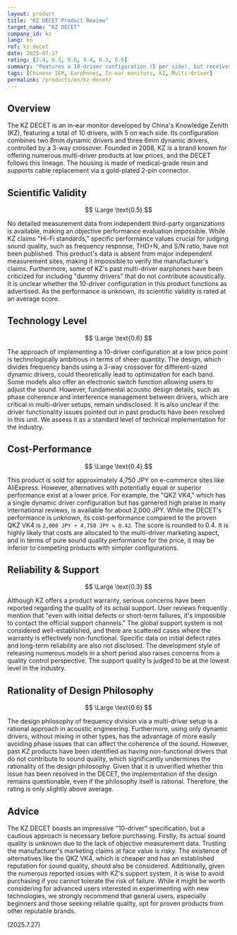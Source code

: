 ```yaml
---
layout: product
title: "KZ DECET Product Review"
target_name: "KZ DECET"
company_id: kz
lang: en
ref: kz-decet
date: 2025-07-27
rating: [2.4, 0.5, 0.6, 0.4, 0.3, 0.6]
summary: "Features a 10-driver configuration (5 per side), but receives a limited evaluation due to a lack of independent measurement data and reliability concerns, leaving its performance unknown."
tags: [Chinese IEM, Earphones, In-ear monitors, KZ, Multi-driver]
permalink: /products/en/kz-decet/
---
```

## Overview

The KZ DECET is an in-ear monitor developed by China's Knowledge Zenith (KZ), featuring a total of 10 drivers, with 5 on each side. Its configuration combines two 8mm dynamic drivers and three 6mm dynamic drivers, controlled by a 3-way crossover. Founded in 2008, KZ is a brand known for offering numerous multi-driver products at low prices, and the DECET follows this lineage. The housing is made of medical-grade resin and supports cable replacement via a gold-plated 2-pin connector.

## Scientific Validity

$$ \Large \text{0.5} $$

No detailed measurement data from independent third-party organizations is available, making an objective performance evaluation impossible. While KZ claims "Hi-Fi standards," specific performance values crucial for judging sound quality, such as frequency response, THD+N, and S/N ratio, have not been published. This product's data is absent from major independent measurement sites, making it impossible to verify the manufacturer's claims. Furthermore, some of KZ's past multi-driver earphones have been criticized for including "dummy drivers" that do not contribute acoustically. It is unclear whether the 10-driver configuration in this product functions as advertised. As the performance is unknown, its scientific validity is rated at an average score.

## Technology Level

$$ \Large \text{0.6} $$

The approach of implementing a 10-driver configuration at a low price point is technologically ambitious in terms of sheer quantity. The design, which divides frequency bands using a 3-way crossover for different-sized dynamic drivers, could theoretically lead to optimization for each band. Some models also offer an electronic switch function allowing users to adjust the sound. However, fundamental acoustic design details, such as phase coherence and interference management between drivers, which are critical in multi-driver setups, remain undisclosed. It is also unclear if the driver functionality issues pointed out in past products have been resolved in this unit. We assess it as a standard level of technical implementation for the industry.

## Cost-Performance

$$ \Large \text{0.4} $$

This product is sold for approximately 4,750 JPY on e-commerce sites like AliExpress. However, alternatives with potentially equal or superior performance exist at a lower price. For example, the "QKZ VK4," which has a single dynamic driver configuration but has garnered high praise in many international reviews, is available for about 2,000 JPY. While the DECET's performance is unknown, its cost-performance compared to the proven QKZ VK4 is `2,000 JPY ÷ 4,750 JPY ≒ 0.42`. The score is rounded to 0.4. It is highly likely that costs are allocated to the multi-driver marketing aspect, and in terms of pure sound quality performance for the price, it may be inferior to competing products with simpler configurations.

## Reliability & Support

$$ \Large \text{0.3} $$

Although KZ offers a product warranty, serious concerns have been reported regarding the quality of its actual support. User reviews frequently mention that "even with initial defects or short-term failures, it's impossible to contact the official support channels." The global support system is not considered well-established, and there are scattered cases where the warranty is effectively non-functional. Specific data on initial defect rates and long-term reliability are also not disclosed. The development style of releasing numerous models in a short period also raises concerns from a quality control perspective. The support quality is judged to be at the lowest level in the industry.

## Rationality of Design Philosophy

$$ \Large \text{0.6} $$

The design philosophy of frequency division via a multi-driver setup is a rational approach in acoustic engineering. Furthermore, using only dynamic drivers, without mixing in other types, has the advantage of more easily avoiding phase issues that can affect the coherence of the sound. However, past KZ products have been identified as having non-functional drivers that do not contribute to sound quality, which significantly undermines the rationality of the design philosophy. Given that it is unverified whether this issue has been resolved in the DECET, the implementation of the design remains questionable, even if the philosophy itself is rational. Therefore, the rating is only slightly above average.

## Advice

The KZ DECET boasts an impressive "10-driver" specification, but a cautious approach is necessary before purchasing. Firstly, its actual sound quality is unknown due to the lack of objective measurement data. Trusting the manufacturer's marketing claims at face value is risky. The existence of alternatives like the QKZ VK4, which is cheaper and has an established reputation for sound quality, should also be considered. Additionally, given the numerous reported issues with KZ's support system, it is wise to avoid purchasing if you cannot tolerate the risk of failure. While it might be worth considering for advanced users interested in experimenting with new technologies, we strongly recommend that general users, especially beginners and those seeking reliable quality, opt for proven products from other reputable brands.

(2025.7.27)
